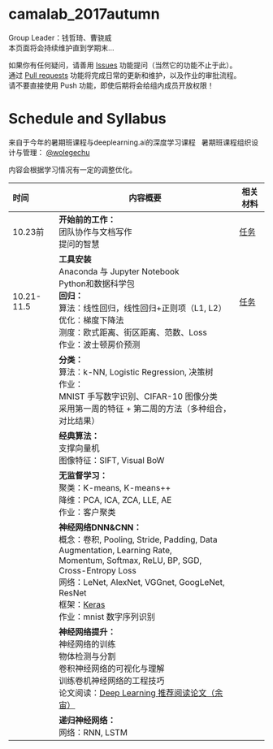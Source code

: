 # camalab_2017autumn
Group Leader：钱哲琦、曹骁威  
本页面将会持续维护直到学期末...  

如果你有任何疑问，请善用 [Issues](https://github.com/milLearningGroup/autumn_2017/issues) 功能提问（当然它的功能不止于此）。  
通过 [Pull requests](https://github.com/milLearningGroup/autumn_2017/pulls) 功能将完成日常的更新和维护，以及作业的审批流程。  
请不要直接使用 Push 功能，即使后期将会给组内成员开放权限！

# Schedule and Syllabus
来自于今年的暑期班课程与deeplearning.ai的深度学习课程  
暑期班课程组织设计与管理： [@wolegechu](https://github.com/wolegechu)  

内容会根据学习情况有一定的调整优化。

| 时间         | 内容概要                                     | 相关材料                      |
| :--------- | ---------------------------------------- | ------------------------- |
| 10.23前     | **开始前的工作：**</br>  团队协作与文档写作</br>  提问的智慧  | [任务](./start/README.md)   |
| 10.21-11.5 | **工具安装**</br> Anaconda 与 Jupyter Notebook</br>  Python和数据科学包</br>**回归：**</br>   算法：线性回归，线性回归+正则项（L1, L2）</br>   优化：梯度下降法</br>   测度：欧式距离、街区距离、范数、Loss</br>   作业：波士顿房价预测 | [任务](./task_01/README.md) |
|            | **分类：**</br>   算法：k-NN, Logistic Regression, 决策树</br> 作业：</br>   MNIST 手写数字识别、CIFAR-10 图像分类</br>   采用第一周的特征 + 第二周的方法（多种组合，对比结果） |                           |
|            | **经典算法：**</br> 支撑向量机</br>   图像特征：SIFT, Visual BoW |                           |
|            | **无监督学习：**</br>   聚类：K-means, K-means++</br>   降维：PCA, ICA, ZCA, LLE, AE</br>   作业：客户聚类 |                           |
|            | **神经网络DNN&CNN：**</br>   概念：卷积, Pooling, Stride, Padding, Data Augmentation, Learning Rate, </br>Momentum, Softmax, ReLU, BP, SGD, Cross-Entropy Loss</br>   网络：LeNet, AlexNet, VGGnet, GoogLeNet, ResNet</br>   框架：[Keras](https://keras-cn.readthedocs.io/en/latest/)</br>   作业：mnist 数字序列识别 |                           |
|            | **神经网络提升：**</br>   神经网络的训练</br>   物体检测与分割</br>   卷积神经网络的可视化与理解</br>   训练卷机神经网络的工程技巧 </br>   论文阅读：[Deep Learning 推荐阅读论文（余宙）](https://github.com/milLearningGroup/cama_summer_school_2017/blob/master/Deep_Learning_Papers.pdf) |                           |
|            | **递归神经网络：**</br>   网络：RNN, LSTM          |                           |

